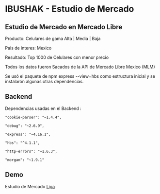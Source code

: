 # IBUSHAK - Estudio de Mercado

## Estudio de Mercado en Mercado Libre

Producto:
Celulares de gama Alta | Media | Baja

Pais de interes:
Mexico

Resultado:
Top 1000 de Celulares con menor precio

Todos los datos fueron Sacados de la API de Mercado Libre Mexico (MLM)

Se usó el paquete de npm express --view=hbs como estructura inicial y se instalarón algunas otras dependencias.

##  Backend

Dependencias usadas en el Backend :

    "cookie-parser": "~1.4.4",

    "debug": "~2.6.9",

    "express": "~4.16.1",

    "hbs": "^4.1.1",

    "http-errors": "~1.6.3",

    "morgan": "~1.9.1"


##  Demo
Estudio de Mercado
[Liga](Liga)